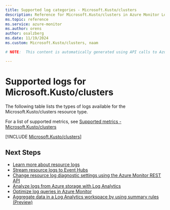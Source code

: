 ```yaml
---
title: Supported log categories - Microsoft.Kusto/clusters
description: Reference for Microsoft.Kusto/clusters in Azure Monitor Logs.
ms.topic: reference
ms.service: azure-monitor
ms.author: orens
author: osalzberg
ms.date: 11/19/2024
ms.custom: Microsoft.Kusto/clusters, naam

# NOTE:  This content is automatically generated using API calls to Azure. Any edits made on these files will be overwritten in the next run of the script. 

---
```





# Supported logs for Microsoft.Kusto/clusters  
The following table lists the types of logs available for the Microsoft.Kusto/clusters resource type.
  
  
  
For a list of supported metrics, see [Supported metrics - Microsoft.Kusto/clusters](../supported-metrics/microsoft-kusto-clusters-metrics.md)  
  

  
[!INCLUDE [Microsoft.Kusto/clusters](~/reusable-content/ce-skilling/azure/includes/azure-monitor/reference/logs/microsoft-kusto-clusters-logs-include.md)]  
  

## Next Steps

* [Learn more about resource logs](/azure/azure-monitor/essentials/platform-logs-overview)
* [Stream resource logs to Event Hubs](/azure/azure-monitor/essentials/resource-logs#send-to-azure-event-hubs)
* [Change resource log diagnostic settings using the Azure Monitor REST API](/rest/api/monitor/diagnosticsettings)
* [Analyze logs from Azure storage with Log Analytics](/azure/azure-monitor/essentials/resource-logs#send-to-log-analytics-workspace)
* [Optimize log queries in Azure Monitor](/azure/azure-monitor/logs/query-optimization)
* [Aggregate data in a Log Analytics workspace by using summary rules (Preview)](/azure/azure-monitor/logs/summary-rules)